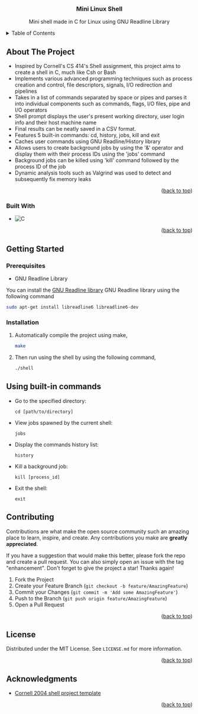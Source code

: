 <h3 align="center">Mini Linux Shell</h3>
  <p align="center">
    Mini shell made in C for Linux using GNU Readline Library
  </p>

<!-- TABLE OF CONTENTS -->
<details>
  <summary>Table of Contents</summary>
  <ol>
    <li>
      <a href="#about-the-project">About The Project</a>
      <ul>
        <li><a href="#built-with">Built With</a></li>
      </ul>
    </li>
    <li>
      <a href="#getting-started">Getting Started</a>
      <ul>
        <li><a href="#prerequisites">Prerequisites</a></li>
        <li><a href="#installation">Installation</a></li>
      </ul>
    </li>
    <li><a href="#usage">Usage</a></li>
    <li><a href="#contributing">Contributing</a></li>
    <li><a href="#license">License</a></li>
    <li><a href="#acknowledgments">Acknowledgments</a></li>
  </ol>
</details>



<!-- ABOUT THE PROJECT -->
## About The Project

* Inspired by Cornell's CS 414's Shell assignment, this project aims to create a shell in C, much like Csh or Bash
* Implements various advanced programming techniques such as process creation and control,
file descriptors, signals, I/O redirection and pipelines
* Takes in a list of commands separated by space or pipes and parses it into individual components such as commands, flags, I/O files, pipe and I/O operators
* Shell prompt displays the user's present working directory, user login info and their host machine name
* Final results can be neatly saved in a CSV format.
* Features 5 built-in commands: cd, history, jobs, kill and exit
* Caches user commands using GNU Readline/History library 
* Allows users to create background jobs by using the '&' operator and display them with their process IDs using the 'jobs' command
* Background jobs can be killed using 'kill' command followed by the process ID of the job
* Dynamic analysis tools such as Valgrind was used to detect and subsequently fix memory leaks


<p align="right">(<a href="#top">back to top</a>)</p>



### Built With 
* ![C](https://img.shields.io/badge/c-%2300599C.svg?style=for-the-badge&logo=c&logoColor=white)

<p align="right">(<a href="#top">back to top</a>)</p>



<!-- GETTING STARTED -->
## Getting Started
### Prerequisites

* GNU Readline Library

You can install the [GNU Readline library](https://en.wikipedia.org/wiki/GNU_Readline) GNU Readline library using the following command
  ```sh
  sudo apt-get install libreadline6 libreadline6-dev 
  ```

### Installation

1. Automatically compile the project using make,
   ```sh
   make
   ```
9. Then run using the shell by using the following command,
   ```sh
   ./shell 
   ```



<!-- USAGE EXAMPLES -->
## Using built-in commands 

*  Go to the specified directory:
   ```
   cd [path/to/directory]
   ```
*  View jobs spawned by the current shell:
   ```
   jobs 
   ```


*  Display the commands history list:
   ```
   history 
   ```

*  Kill a background job:
   ```
   kill [process_id] 
   ```
*  Exit the shell:
   ```
   exit 
   ```

<!-- CONTRIBUTING -->
## Contributing

Contributions are what make the open source community such an amazing place to learn, inspire, and create. Any contributions you make are **greatly appreciated**.

If you have a suggestion that would make this better, please fork the repo and create a pull request. You can also simply open an issue with the tag "enhancement".
Don't forget to give the project a star! Thanks again!

1. Fork the Project
2. Create your Feature Branch (`git checkout -b feature/AmazingFeature`)
3. Commit your Changes (`git commit -m 'Add some AmazingFeature'`)
4. Push to the Branch (`git push origin feature/AmazingFeature`)
5. Open a Pull Request

<p align="right">(<a href="#top">back to top</a>)</p>



<!-- LICENSE.txt -->
## License

Distributed under the MIT License. See `LICENSE.md` for more information.

<p align="right">(<a href="#top">back to top</a>)</p>

<!-- ACKNOWLEDGMENTS -->
## Acknowledgments

* [Cornell 2004 shell project template](https://www.cs.cornell.edu/courses/cs414/2004su/homework/shell/shell.html)
<p align="right">(<a href="#top">back to top</a>)</p>
